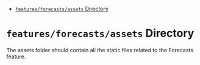 <!-- START doctoc generated TOC please keep comment here to allow auto update -->
<!-- DON'T EDIT THIS SECTION, INSTEAD RE-RUN doctoc TO UPDATE -->

- [`features/forecasts/assets` Directory](#featuresforecastsassets-directory)

<!-- END doctoc generated TOC please keep comment here to allow auto update -->

# `features/forecasts/assets` Directory

The assets folder should contain all the static files related to the Forecasts feature.
